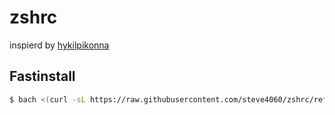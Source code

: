 # zshrc 

inspierd by [hykilpikonna](https://github.com/hykilpikonna/zshrc/tree/master)

## Fastinstall

```sh
$ bach <(curl -sL https://raw.githubusercontent.com/steve4060/zshrc/refs/heads/main/fastinstall.sh)
```
